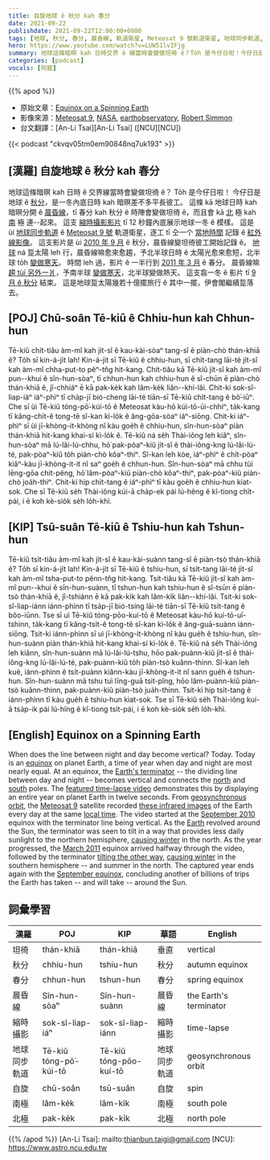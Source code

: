 ```yaml
---
title: 自旋地球 ê 秋分 kah 春分
date: 2021-09-22
publishdate: 2021-09-22T12:00:00+0800
tags: [地球, 秋分, 春分, 晨昏線, 軌道衛星, Meteosat 9 號軌道衛星, 地球同步軌道, 南半球, 北半球]
hero: https://www.youtube.com/watch?v=LUW51lvIFjg
summary: 地球這條暗暝 kah 日時交界 ê 線當時會變做坦徛 ê？To̍h 是今仔日啦！今仔日是地球 ê 秋分，是一冬內底日時 kah 暗暝差不多平長 ê 時陣。
categories: [podcast]
vocals: [阿錕]
---
```


{{% apod %}}

- 原始文章：[Equinox on a Spinning Earth](https://apod.nasa.gov/apod/ap210922.html)
- 影像來源：[Meteosat 9](https://www.eumetsat.int/our-satellites/meteosat-series), [NASA](https://www.nasa.gov/), [earthobservatory](https://earthobservatory.nasa.gov/), [Robert Simmon](https://www.nasa.gov/centers/goddard/about/people/RSimmon.html)
- 台文翻譯：[An-Li Tsai][An-Li Tsai] ([NCU][NCU])

{{< podcast "ckvqv05tm0em90848nq7uk193" >}}

## [漢羅] 自旋地球 ê 秋分 kah 春分
地球這條暗暝 kah 日時 ê 交界線當時會變做坦徛 ê？
To̍h 是今仔日啦！
今仔日是地球 ê [秋分][equinox]，是一冬內底日時 kah 暗暝差不多平長彼工。
這條 kā 地球日時 kah 暗暝分開 ê [晨昏線][Earth's terminator]，tī 春分 kah 秋分 ê 時陣會變做坦徛 ê，而且會 kā [北][north] 極 kah [南][south] 極 連--起來。
這支 [縮時攝影影片][featured time-lapse video] tī 12 秒鐘內底展示地球一冬 ê 模樣。
這是 ùi [地球同步軌道][geosynchronous orbit] ê [Meteosat 9 號][Meteosat 9] 軌道衛星，逐工 tī 仝一个 [當地時間][local time] 記錄 ê [紅外線影像][these infrared images]。
這支影片是 ùi [2010 年 9 月][September 2010] ê 秋分，晨昏線變坦徛彼工開始記錄 ê。
[地球][Earth] ná 踅太陽 leh 行，晨昏線嘛愈來愈趨，予北半球日時 ê 太陽光愈來愈短，北半球 to̍h [變做寒天][causing winter 1]。
時間 leh 過，影片 ê 一半行到 [2011 年 3 月][March 2011] ê 春分。
晨昏線嘛 [趨 tùi 另外一爿][tilting the other way]，予南半球 [變做寒天][causing winter 2]，北半球變做熱天。
這支翕一冬 ê 影片 tī [9 月 ê 秋分][September equinox] 結束。
這是地球踅太陽幾若十億擺旅行 ê 其中一擺，伊會閣繼續踅落去。

## [POJ] Chū-soân Tē-kiû ê Chhiu-hun kah Chhun-hun
Tē-kiû chi̍t-tiâu àm-mî kah ji̍t-sî ê kau-kài-sòaⁿ tang-sî ē piàn-chò thán-khiā ê?
To̍h sī kin-á-ji̍t lah!
Kin-á-ji̍t sī Tē-kiû ê chhiu-hun, sī chi̍t-tang lāi-té ji̍t-sî kah àm-mî chha-put-to pêⁿ-tn̂g hit-kang.
Chit-tiâu kā Tē-kiû ji̍t-sî kah àm-mî pun--khui ê sîn-hun-sòaⁿ, tī chhun-hun kah chhiu-hun ê sî-chūn ē piàn-chò thán-khiā ê, jî-chhiáⁿ ē kā pak-ke̍k kah lâm-ke̍k liân--khí-lâi.
Chit-ki sok-sî-liap-iáⁿ iáⁿ-phìⁿ tī cha̍p-jī bió-cheng lāi-té tiān-sī Tē-kiû chi̍t-tang ê bô͘-iūⁿ.
Che sī ùi Tē-kiû tóng-pō͘-kúi-tō ê Meteosat kàu-hō kúi-tō-ūi-chhiⁿ, ta̍k-kang tī kâng-chi̍t-ê tong-tē sî-kan kì-lo̍k ê âng-gōa-sòaⁿ iáⁿ-siōng.
Chit-ki iáⁿ-phìⁿ sī ùi jī-khòng-it-khòng nî kàu goe̍h ê chhiu-hun, sîn-hun-sòaⁿ piàn thán-khiā hit-kang khai-sí kì-lo̍k ê.
Tē-kiû ná se̍h Thài-iông leh kiâⁿ, sîn-hun-sòaⁿ mā lú-lâi-lú-chhu, hō͘ pak-pòaⁿ-kiû ji̍t-sî ê thài-iông-kng lú-lâi-lú-té, pak-pòaⁿ-kiû to̍h piàn-chò kôaⁿ-thiⁿ.
Sî-kan leh kòe, iáⁿ-phìⁿ ê chi̍t-pòaⁿ kiâⁿ-kàu jī-khòng-it-it nî saⁿ goe̍h ê chhun-hun.
Sîn-hun-sòaⁿ mā chhu tùi lēng-gōa chit-pêng, hō͘ lâm-pòaⁿ-kiû piàn-chò kôaⁿ-thiⁿ, pak-pòaⁿ-kiû piàn-chò joa̍h-thiⁿ.
Chit-ki hip chi̍t-tang ê iáⁿ-phìⁿ tī kàu goe̍h ê chhiu-hun kiat-sok.
Che sī Tē-kiû se̍h Thài-iông kúi-ā cha̍p-ek pái lú-hêng ê kî-tiong chi̍t-pái, i ē koh kè-sio̍k se̍h lo̍h-khì.

## [KIP] Tsū-suân Tē-kiû ê Tshiu-hun kah Tshun-hun
Tē-kiû tsi̍t-tiâu àm-mî kah ji̍t-sî ê kau-kài-suànn tang-sî ē piàn-tsò thán-khiā ê?
To̍h sī kin-á-ji̍t lah!
Kin-á-ji̍t sī Tē-kiû ê tshiu-hun, sī tsi̍t-tang lāi-té ji̍t-sî kah àm-mî tsha-put-to pênn-tn̂g hit-kang.
Tsit-tiâu kā Tē-kiû ji̍t-sî kah àm-mî pun--khui ê sîn-hun-suànn, tī tshun-hun kah tshiu-hun ê sî-tsūn ē piàn-tsò thán-khiā ê, jî-tshiánn ē kā pak-ki̍k kah lâm-ki̍k liân--khí-lâi.
Tsit-ki sok-sî-liap-iánn iánn-phìnn tī tsa̍p-jī bió-tsing lāi-té tiān-sī Tē-kiû tsi̍t-tang ê bôo-iūnn.
Tse sī uì Tē-kiû tóng-pōo-kuí-tō ê Meteosat kàu-hō kuí-tō-uī-tshinn, ta̍k-kang tī kâng-tsi̍t-ê tong-tē sî-kan kì-lo̍k ê âng-guā-suànn iánn-siōng.
Tsit-ki iánn-phìnn sī uì jī-khòng-it-khòng nî kàu gue̍h ê tshiu-hun, sîn-hun-suànn piàn thán-khiā hit-kang khai-sí kì-lo̍k ê.
Tē-kiû ná se̍h Thài-iông leh kiânn, sîn-hun-suànn mā lú-lâi-lú-tshu, hōo pak-puànn-kiû ji̍t-sî ê thài-iông-kng lú-lâi-lú-té, pak-puànn-kiû to̍h piàn-tsò kuânn-thinn.
Sî-kan leh kuè, iánn-phìnn ê tsi̍t-puànn kiânn-kàu jī-khòng-it-it nî sann gue̍h ê tshun-hun.
Sîn-hun-suànn mā tshu tuì līng-guā tsit-pîng, hōo lâm-puànn-kiû piàn-tsò kuânn-thinn, pak-puànn-kiû piàn-tsò jua̍h-thinn.
Tsit-ki hip tsi̍t-tang ê iánn-phìnn tī kàu gue̍h ê tshiu-hun kiat-sok.
Tse sī Tē-kiû se̍h Thài-iông kuí-ā tsa̍p-ik pái lú-hîng ê kî-tiong tsi̍t-pái, i ē koh kè-sio̍k se̍h lo̍h-khì.

## [English] Equinox on a Spinning Earth
When does the line between night and day become vertical?
Today.
Today is an [equinox][equinox] on planet Earth, a time of year when day and night are most nearly equal.
At an equinox, the [Earth's terminator][Earth's terminator] -- the dividing line between day and night -- becomes vertical and connects the [north][north] and [south][south] poles.
The [featured time-lapse video][featured time-lapse video] demonstrates this by displaying an entire year on planet Earth in twelve seconds.
From [geosynchronous orbit][geosynchronous orbit], the [Meteosat 9][Meteosat 9] satellite recorded [these infrared images][these infrared images] of the Earth every day at the same [local time][local time].
The video started at the [September 2010][September 2010] equinox with the terminator line being vertical.
As the [Earth][Earth] revolved around the Sun, the terminator was seen to tilt in a way that provides less daily sunlight to the northern hemisphere, [causing winter][causing winter 1] in the north.
As the year progressed, the [March 2011][March 2011] equinox arrived halfway through the video, followed by the terminator [tilting the other way][tilting the other way], [causing winter][causing winter 2] in the southern hemisphere -- and summer in the north.
The captured year ends again with the [September equinox][September equinox], concluding another of billions of trips the Earth has taken -- and will take -- around the Sun.

## 詞彙學習

|漢羅|POJ|KIP|華語|English|
|-|-|-|-|-|
|坦徛|thán-khiā|thán-khiā|垂直|vertical|
|秋分|chhiu-hun|tshiu-hun|秋分|autumn equinox|
|春分|chhun-hun|tshun-hun|春分|spring equinox|
|晨昏線|Sîn-hun-sòaⁿ|Sîn-hun-suànn|晨昏線|the Earth's terminator|
|縮時攝影|sok-sî-liap-iáⁿ|sok-sî-liap-iánn|縮時攝影|time-lapse|
|地球同步軌道|Tē-kiû tóng-pō͘-kúi-tō|Tē-kiû tóng-pōo-kuí-tō|地球同步軌道|geosynchronous orbit|
|自旋|chū-soân|tsū-suân|自旋|spin|
|南極|lâm-ke̍k|lâm-ki̍k|南極|south pole|
|北極|pak-ke̍k|pak-ki̍k|北極|north pole|

{{% /apod %}}
[An-Li Tsai]: mailto:thianbun.taigi@gmail.com
[NCU]: https://www.astro.ncu.edu.tw


[equinox]:https://en.wikipedia.org/wiki/Equinox
[Earth's terminator]:https://en.wikipedia.org/wiki/Terminator_(solar)
[north]:https://climatekids.nasa.gov/polar-temperatures/
[south]:https://apod.nasa.gov/apod/ap131211.html
[featured time-lapse video]:https://www.youtube.com/watch?v=LUW51lvIFjg
[geosynchronous orbit]:https://www.nasa.gov/audience/forstudents/postsecondary/features/geo_feature_prt.htm
[Meteosat 9]:https://en.wikipedia.org/wiki/Meteosat
[these infrared images]:https://earthobservatory.nasa.gov/IOTD/view.php?id=52248
[local time]:http://time.gov/
[September 2010]:http://apod.nasa.gov/apod/calendar/ca1009.html
[Earth]:https://solarsystem.nasa.gov/planets/earth/overview/
[causing winter 1]:https://spaceplace.nasa.gov/seasons/en/
[March 2011]:http://apod.nasa.gov/apod/calendar/ca1103.html
[tilting the other way]:https://media3.giphy.com/media/JOe1P4jUAhTKhPI787/giphy.gif
[causing winter 2]:http://www.universetoday.com/75843/why-are-there-seasons/
[September equinox]:https://apod.nasa.gov/apod/ap190923.html
